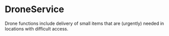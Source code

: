 # DroneService
 Drone functions include delivery of small items that are (urgently) needed in locations with difficult access.
